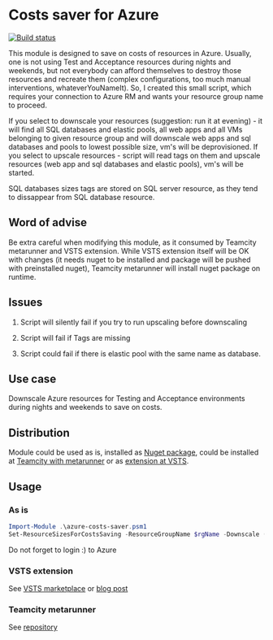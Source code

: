 # Costs saver for Azure

[![Build status](https://dev.azure.com/dobryak/NugetsAndExtensions/_apis/build/status/NuGet/CostsSaver-Azure.PowerShell)](https://dev.azure.com/dobryak/NugetsAndExtensions/_build/latest?definitionId=3)

This module is designed to save on costs of resources in Azure. Usually, one is not using Test and Acceptance resources during nights and weekends, but not everybody can afford themselves to destroy those resources and recreate them (complex configurations, too much manual interventions, whateverYouNameIt).
So, I created this small script, which requires your connection to Azure RM and wants your resource group name to proceed.

If you select to downscale your resources (suggestion: run it at evening) - it will find all SQL databases and elastic pools, all web apps and all VMs belonging to given resource group and will downscale web apps and sql databases and pools to lowest possible size, vm's will be deprovisioned. If you select to upscale resources - script will read tags on them and upscale resources (web app and sql databases and elastic pools), vm's will be started.

SQL databases sizes tags are stored on SQL server resource, as they tend to dissappear from SQL database resource.

## Word of advise

Be extra careful when modifying this module, as it consumed by Teamcity metarunner and VSTS extension. While VSTS extension itself will be OK with changes (it needs nuget to be installed and package will be pushed with preinstalled nuget), Teamcity metarunner will install nuget package on runtime.

## Issues

1. Script will silently fail if you try to run upscaling before downscaling

1. Script will fail if Tags are missing

1. Script could fail if there is elastic pool with the same name as database.

## Use case

Downscale Azure resources for Testing and Acceptance environments during nights and weekends to save on costs.

## Distribution

Module could be used as is, installed as [Nuget package](), could be installed at [Teamcity with metarunner]() or as [extension at VSTS](https://github.com/akuryan/vsts.extensions/tree/master/AzureCostsSaver).

## Usage

### As is

```powershell
Import-Module .\azure-costs-saver.psm1
Set-ResourceSizesForCostsSaving -ResourceGroupName $rgName -Downscale ($true|$false) -executionEnv manual
```

Do not forget to login :) to Azure 

### VSTS extension

See [VSTS marketplace](https://marketplace.visualstudio.com/items?itemName=anton-kuryan.AzureCostsSaver) or [blog post](https://dobryak.org/saving-money-with-azure-costs-saver-vsts-extension/)

### Teamcity metarunner

See [repository](https://github.com/akuryan/Teamcity.Metarunners/tree/master/Clouds/Azure/AzureCostsSaver)
